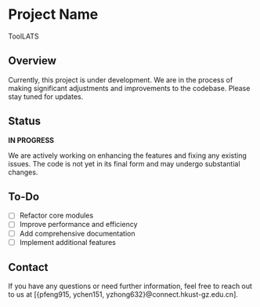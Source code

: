 # Project Name
ToolLATS

## Overview

Currently, this project is under development. We are in the process of making significant adjustments and improvements to the codebase. Please stay tuned for updates.

## Status

**IN PROGRESS**

We are actively working on enhancing the features and fixing any existing issues. The code is not yet in its final form and may undergo substantial changes.

## To-Do

- [ ] Refactor core modules
- [ ] Improve performance and efficiency
- [ ] Add comprehensive documentation
- [ ] Implement additional features

## Contact

If you have any questions or need further information, feel free to reach out to us at [{pfeng915, ychen151, yzhong632}@connect.hkust-gz.edu.cn].
